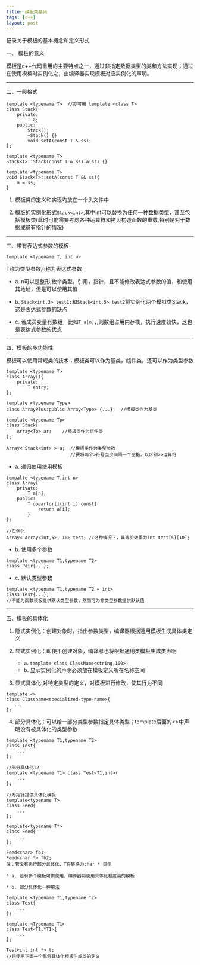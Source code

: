 ```yaml
---
title: 模板类基础
tags: [c++]
layout: post
---
```


记录关于模板的基本概念和定义形式

一、 模板的意义

模板是c++代码重用的主要特点之一，通过非指定数据类型的类和方法实现；通过在使用模板时实例化之，由编译器实现模板对应实例化的声明。

---------------

二、一般格式

```
template <typename T>  //亦可用 template <class T>
class Stack{
	private:
		T a;
	public:
		Stack();
		~Stack() {}
		void setA(const T & ss);
};

template <typename T>
Stack<T>::Stack(const T & ss):a(ss) {}

template <typename T>
void Stack<T>::setA(const T && ss){
	a = ss;
}
```

1. 模板类的定义和实现均放在一个头文件中

2. 模版的实例化形式`Stack<int>`,其中int可以替换为任何一种数据类型，甚至包括模板类(此时可能需要考虑各种运算符和拷贝构造函数的重载,特别是对于数据成员有指针的情况)

---------------

三、带有表达式参数的模板

`template <typename T, int n>`

T称为类型参数,n称为表达式参数
	
* a. n可以是整形,枚举类型，引用，指针，且不能修改表达式参数的值，和使用其地址，但是可以使用其值

* b. `Stack<int,3> test1;`和`Stack<int,5> test2`将实例化两个模拟类Stack，这是表达式参数的缺点

* c. 若成员变量有数组，比如`T a[n];`,则数组占用内存栈，执行速度较快，这也是表达式参数的优点

---------------

四、模板的多功能性

模板可以使用常规类的技术；模板类可以作为基类，组件类，还可以作为类型参数

```
template <typename T>
class Array(){
	private:
		T entry;
};

template <typename Type>
class ArrayPlus:public Array<Type> {...};  //模板类作为基类

template <typename Tp>
class Stack{
	Array<Tp> ar;    //模板类作为组件类
};

Array< Stack<int> > a;  //模板类作为类型参数
						//要将两个>符号至少间隔一个空格，以区别>>运算符
```

* a. 递归使用使用模板

```
tempalte <typename T,int n>
class Array{
	private:
		T a[n];
	public:
		T opeartor[](int i) const{
			return a[i];
		}
};

//实例化
Array< Array<int,5>, 10> test; //这种情况下，其等价效果为int test[5][10];
```

* b. 使用多个参数

```
template <typename T1,typename T2>
class Pair{...};
```

* c. 默认类型参数

```
template <typename T1,typename T2 = int>
class Test{...};
//不能为函数模板提供默认类型参数，然而可为非类型参数提供默认值
```

---------------

五、模板的具体化

1. 隐式实例化：创建对象时，指出参数类型，编译器根据通用模板生成具体类定义

2. 显式实例化：即使不创建对象，编译器也将根据通用类模板生成类声明
	
	* a. `template class ClassName<string,100>;` 
	* b. 显示实例化的声明必须放在模板定义所在名称空间

3. 显式具体化:对特定类型的定义，对模板进行修改，使其行为不同 

 ```
template <>
class Classname<specialized-type-name>{
	...
};
```

4. 部分具体化：可以给一部分类型参数指定具体类型；template后面的<>中声明没有被具体化的类型参数

```
template <typename T1,typename T2>
class Test{
	...
};

//部分具体化T2
template <typename T1> class Test<T1,int>{
	...
};
```

```
//为指针提供具体化模板
template<typename T>
class Feed{
	...
};
              
template<typename T*>
class Feed{
	...             
};
      
Feed<char> fb1;
Feed<char *> fb2;
注：若没有进行部分具体化，T将转换为char * 类型
```

	* a. 若有多个模板可供使用，编译器将使用具体化程度高的模板

	* b. 部分具体化一种用法

```
template <Typename T1,Typename T2>
class Test{
	...
};

template <Typename T1>
class Test<T1,*T1>{
	...
};

Test<int,int *> t;
//将使用下面一个部分具体化模板生成类的定义
```

